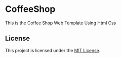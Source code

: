 # CoffeeShop
This is the Coffee Shop Web Template Using Html Css 


## License

This project is licensed under the [MIT License](LICENSE).
